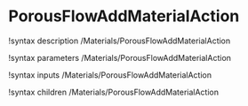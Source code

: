 # PorousFlowAddMaterialAction

!syntax description /Materials/PorousFlowAddMaterialAction

!syntax parameters /Materials/PorousFlowAddMaterialAction

!syntax inputs /Materials/PorousFlowAddMaterialAction

!syntax children /Materials/PorousFlowAddMaterialAction
